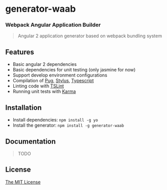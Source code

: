 # generator-waab

### Webpack Angular Application Builder

> Angular 2 application generator based on webpack bundling system
 
## Features

* Basic angular 2 dependencies  
* Basic dependencies for unit testing (only jasmine for now)
* Support develop environment configurations
* Compilation of [Pug](https://pugjs.org), [Stylus](https://learnboost.github.io/stylus/), [Typescript](https://www.typescriptlang.org/)
* Linting code with [TSLint](https://palantir.github.io/tslint/)
* Running unit tests with [Karma](https://karma-runner.github.io/1.0/index.html)

## Installation

* Install dependencies: `npm install -g yo`
* Install the generator: `npm install -g generator-waab`

## Documentation
 > TODO

## License
[The MIT License](./LICENSE)

